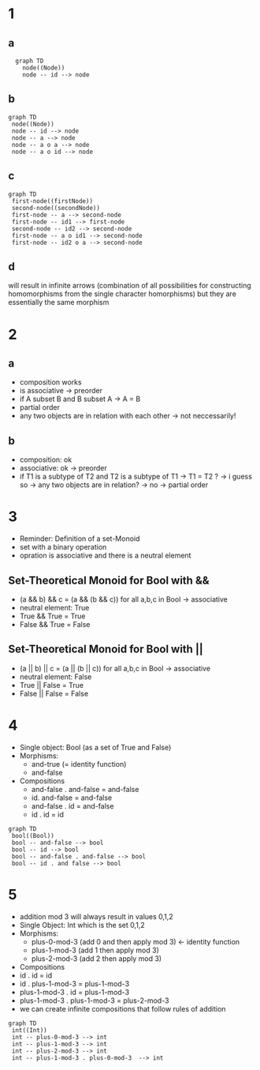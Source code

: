 # 1
## a

```mermaid
  graph TD
    node((Node))
    node -- id --> node
```

## b
```mermaid
graph TD
 node((Node))
 node -- id --> node
 node -- a --> node
 node -- a o a --> node
 node -- a o id --> node
```

## c
```mermaid
graph TD
 first-node((firstNode))
 second-node((secondNode))
 first-node -- a --> second-node
 first-node -- id1 --> first-node
 second-node -- id2 --> second-node
 first-node -- a o id1 --> second-node
 first-node -- id2 o a --> second-node
```

## d
will result in infinite arrows (combination of all possibilities for constructing homomorphisms from the single character homorphisms) but they are essentially the same morphism

# 2
## a
* composition works
* is associative -> preorder
* if A subset B and B subset A -> A = B
* partial order
* any two objects are in relation with each other -> not neccessarily!

## b
* composition: ok
* associative: ok
-> preorder
* if T1 is a subtype of T2 and T2 is a subtype of T1 -> T1 = T2 ?
-> i guess so
-> any two objects are in relation? -> no
-> partial order

# 3
* Reminder: Definition of a set-Monoid
 * set with a binary operation
 * opration is associative and there is a neutral element
## Set-Theoretical Monoid for Bool with &&
* (a && b) && c = (a && (b && c)) for all a,b,c in Bool -> associative
* neutral element: True
 * True && True = True
 * False && True = False

## Set-Theoretical Monoid for Bool with ||
* (a || b) || c = (a || (b || c)) for all a,b,c in Bool -> associative
* neutral element: False
 * True || False = True
 * False || False = False

# 4
* Single object: Bool (as a set of True and False)
* Morphisms:
  * and-true (= identity function)
  * and-false
* Compositions
  * and-false . and-false = and-false
  * id. and-false = and-false
  * and-false . id = and-false
  * id . id = id

```mermaid
graph TD
 bool((Bool))
 bool -- and-false --> bool
 bool -- id --> bool
 bool -- and-false . and-false --> bool
 bool -- id . and false --> bool
```


# 5
* addition mod 3 will always result in values 0,1,2
* Single Object: Int which is the set 0,1,2
* Morphisms:
  * plus-0-mod-3 (add 0 and then apply mod 3) <- identity function
  * plus-1-mod-3 (add 1 then apply mod 3)
  * plus-2-mod-3 (add 2 then apply mod 3)
* Compositions
 * id . id = id
 * id . plus-1-mod-3 = plus-1-mod-3
 * plus-1-mod-3 . id = plus-1-mod-3
 * plus-1-mod-3 . plus-1-mod-3 = plus-2-mod-3
 * we can create infinite compositions that follow rules of addition
```mermaid
graph TD
 int((Int))
 int -- plus-0-mod-3 --> int
 int -- plus-1-mod-3 --> int
 int -- plus-2-mod-3 --> int
 int -- plus-1-mod-3 . plus-0-mod-3  --> int 
```
